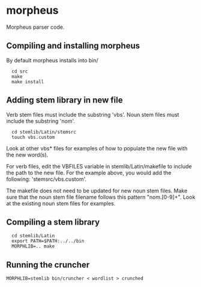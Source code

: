 morpheus
========

Morpheus parser code.

Compiling and installing morpheus
---------------------------------
By default morpheus installs into bin/
```
  cd src
  make
  make install
```

Adding stem library in new file
-------------------------------
Verb stem files must include the substring 'vbs'.
Noun stem files must include the substring 'nom'.

```
  cd stemlib/Latin/stemsrc
  touch vbs.custom
```

Look at other vbs* files for examples of how to
populate the new file with the new word(s).

For verb files, edit the VBFILES variable in
stemlib/Latin/makefile to include the path to
the new file. For the example above, you
would add the following: 'stemsrc/vbs.custom'.

The makefile does not need to be updated for new
noun stem files. Make sure that the noun stem file
filename follows this pattern "nom.[0-9]+". Look
at the existing noun stem files for examples.

Compiling a stem library
------------------------
```
  cd stemlib/Latin
  export PATH=$PATH:../../bin
  MORPHLIB=.. make
```

Running the cruncher
--------------------
```
MORPHLIB=stemlib bin/cruncher < wordlist > crunched
```
